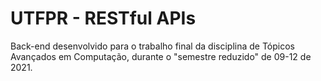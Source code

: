 # UTFPR - RESTful APIs

Back-end desenvolvido para o trabalho final da disciplina de Tópicos Avançados em Computação, durante o "semestre reduzido" de 09-12 de 2021.